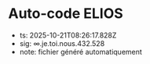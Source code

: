 # Auto-code ELIOS
- ts: 2025-10-21T08:26:17.828Z
- sig: ∞.je.toi.nous.432.528
- note: fichier généré automatiquement